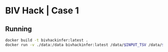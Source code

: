 # BIV Hack | Case 1

## Running

```sh
docker build -t bivhackinfer:latest .
docker run -v ./data:/data bivhackinfer:latest /data/$INPUT_TSV /data/$OUTPUT_TSV
```
